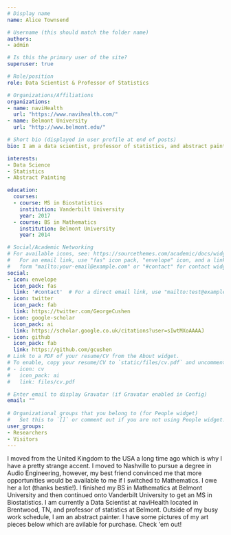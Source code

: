 ```yaml
---
# Display name
name: Alice Townsend

# Username (this should match the folder name)
authors:
- admin

# Is this the primary user of the site?
superuser: true

# Role/position
role: Data Scientist & Professor of Statistics

# Organizations/Affiliations
organizations:
- name: naviHealth
  url: "https://www.navihealth.com/"
- name: Belmont University
  url: "http://www.belmont.edu/"

# Short bio (displayed in user profile at end of posts)
bio: I am a data scientist, professor of statistics, and abstract painter.

interests:
- Data Science
- Statistics
- Abstract Painting

education:
  courses:
  - course: MS in Biostatistics
    institution: Vanderbilt University
    year: 2017
  - course: BS in Mathematics
    institution: Belmont University
    year: 2014

# Social/Academic Networking
# For available icons, see: https://sourcethemes.com/academic/docs/widgets/#icons
#   For an email link, use "fas" icon pack, "envelope" icon, and a link in the
#   form "mailto:your-email@example.com" or "#contact" for contact widget.
social:
- icon: envelope
  icon_pack: fas
  link: '#contact'  # For a direct email link, use "mailto:test@example.org".
- icon: twitter
  icon_pack: fab
  link: https://twitter.com/GeorgeCushen
- icon: google-scholar
  icon_pack: ai
  link: https://scholar.google.co.uk/citations?user=sIwtMXoAAAAJ
- icon: github
  icon_pack: fab
  link: https://github.com/gcushen
# Link to a PDF of your resume/CV from the About widget.
# To enable, copy your resume/CV to `static/files/cv.pdf` and uncomment the lines below.  
# - icon: cv
#   icon_pack: ai
#   link: files/cv.pdf

# Enter email to display Gravatar (if Gravatar enabled in Config)
email: ""
  
# Organizational groups that you belong to (for People widget)
#   Set this to `[]` or comment out if you are not using People widget.  
user_groups:
- Researchers
- Visitors
---
```


I moved from the United Kingdom to the USA a long time ago which is why I have a pretty strange accent. I moved to Nashville to pursue a degree in Audio Engineering, however, my best friend convinced me that more opportunities would be available to me if I switched to Mathematics. I owe her a lot (thanks bestie!). I finished my BS in Mathematics at Belmont University and then continued onto Vanderbilt University to get an MS in Biostatistics. I am currently a Data Scientist at naviHealth located in Brentwood, TN, and professor of statistics at Belmont. Outside of my busy work schedule, I am an abstract painter. I have some pictures of my art pieces below which are avilable for purchase. Check 'em out!
